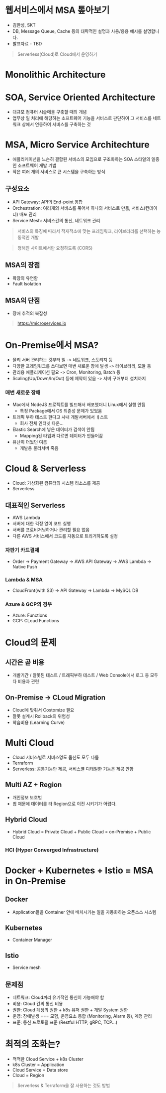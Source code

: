 # 웹서비스에서 MSA 톺아보기
- 김한성, SKT
- DB, Message Queue, Cache 등의 대략적인 설명과 사용/응용 예시를 설명합니다.
- 발표자료 - TBD

> Serverless(Cloud)로 Cloud에서 운영하기

# Monolithic Architecture

# SOA, Service Oriented Architecture
- 대규모 컴퓨터 시슽메을 구춗할 때의 개념
- 업무상 일 처리에 해당하는 소프트웨어 기능을 서비스로 판단하여 그 서비스를 네트워크 상에서 연동하여 서비스를 구축하는 것

# MSA, Micro Service Architechture
- 애플리케이션을 느슨히 결합된 서비스의 모임으로 구조화하는 SOA 스타일의 일종인 소프트웨어 개발 기법
- 작은 여러 개의 서비스로 큰 시스템을 구축하는 방식

## 구성요소
- API Gateway: API의 End-point 통합
- Orchestration: 여러개의 서비스를 묶어서 하나의 서비스로 만듦, 서비스(컨테이너) 배포 관리
- Service Mesh: 서비스간의 통신, 네트워크 관리

> 서비스의 특징에 따라서 적재적소에 맞는 프레임워크, 라이브러리를 선택하는 능동적인 개발

> 정해진 사이트에서만 요청하도록 (CORS)

## MSA의 장점
- 확장의 유연함
- Fault Isolation

## MSA의 단점
- 장애 추적의 복잡성

> https://microservices.io

# On-Premise에서 MSA?
- 물리 서버 관리하는 것부터 일 -> 네트워크, 스토리지 등
- 다양한 프레임워크를 쓰다보면 매번 새로운 장애 발생 -> 라이브러리, 모듈 등
- 관리용 애플리케이션 필요 -> Cron, Monitoring, Batch 등
- Scaling(Up/Down/In/Out) 등에 제약이 있음 -> 서버 구매부터 설치까지

### 매번 새로운 장애
- Mac에서 NodeJS 프로젝트를 빌드해서 배포했더니 Linux에서 실행 안됨
   - 특정 Package에서 OS 의존성 문제가 있었음
- 트래픽 부하 테스트 한다고 사내 개발서버에서 ㅔ스트
   - 회사 전체 인터넷 다운...
- Elastic Search에 넣은 데이터가 검색이 안됨
   - Mapping된 타입과 다르면 데이터가 안들어감
- 유난히 더웠던 여름
   - 개발용 물리서버 죽음

# Cloud & Serverless
- Cloud: 가상화된 컴퓨터의 시스템 리소스를 제공
- Serverless

## 대표적인 Serverless
- AWS Lambda
- 서버에 대한 걱정 없이 코드 실행
- 서버를 프로비저닝하거나 관리할 필요 없음
- 다른 AWS 서비스에서 코드를 자동으로 트리거하도록 설정

### 자판기 카드결제
- Order -> Payment Gateway -> AWS API Gateway -> AWS Lambda -> Native Push

### Lambda & MSA
- CloudFront(with S3) -> API Gateway -> Lambda -> MySQL DB

### Azure & GCP의 경우
- Azure: Functions
- GCP: CLoud Functions

# Cloud의 문제

## 시간은 곧 비용
- 개발기간 / 잘못된 테스트 / 트래픽부하 테스트 / Web Console에서 로그 등 모두다 비용과 관련

## On-Premise -> CLoud Migration
- Cloud에 맞춰서 Costomize 필요
- 잘못 설계시 Rollback의 위험성
- 학습비용 (Learning Curve)

# Multi Cloud
- Cloud 서비스별로 서비스명도 옵션도 모두 다름
- Terraform
- Serverless: 공통기능만 제공, 서비스별 디테일한 기능은 제공 안함

## Multi AZ + Region
- 개인정보 보호법
- 법 때문에 데이터를 타 Region으로 이전 시키기가 어렵다.

## Hybrid Cloud
- Hybrid Cloud = Private Cloud + Public Cloud = on-Premise + Public Cloud

### HCI (Hyper Converged Infrastructure)

# Docker + Kubernetes + Istio = MSA in On-Premise

## Docker
- Application들을 Container 안에 배치시키는 일을 자동화하는 오픈소스 시스템

## Kubernetes
- Container Manager

## Istio
- Service mesh

## 문제점
- 네트워크: Cloud끼리 유기적인 통신이 가능해야 함
- 비용: Cloud 간의 통신 비용
- 권한: Cloud 계정의 권한 + k8s 유저 권한 + 개발 System 권한
- 운영: 장애발생 === 모험, 운영요소 통합 (Monitoring, Alarm 등), 계정 관리
- 표준: 통신 프로토콜 표준 (Restful HTTP, gRPC, TCP...)

# 최적의 조화는?
- 적적한 Cloud Service + k8s Cluster
- k8s Cluster = Application
- Cloud Service = Data store
- Cloud = Region

> Serverless & Terraform을 잘 사용하는 것도 방법

